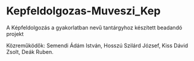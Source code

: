 # Kepfeldolgozas-Muveszi_Kep
A Képfeldolgozás a gyakorlatban nevű tantárgyhoz készített beadandó projekt

Közreműködők:
  Semendi Ádám István,
  Hosszú Szilárd József,
  Kiss Dávid Zsolt,
  Deák Ruben.
